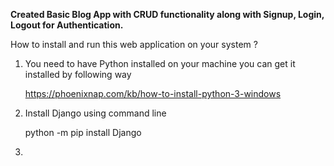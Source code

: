 **Created Basic Blog App with CRUD functionality along with Signup, Login, Logout for Authentication.**

How to install and run this web application on your system ?

1. You need to have Python installed on your machine you can get it installed by following way

   https://phoenixnap.com/kb/how-to-install-python-3-windows

2. Install Django using command line

   python -m pip install Django

3. 
  
